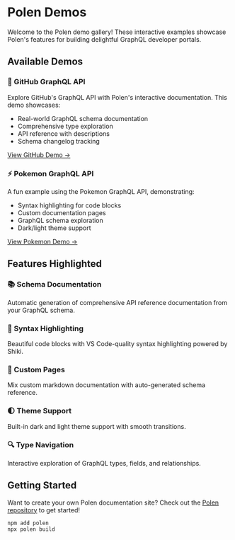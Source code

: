 # Polen Demos

Welcome to the Polen demo gallery! These interactive examples showcase Polen's features for building delightful GraphQL developer portals.

## Available Demos

### 🐙 GitHub GraphQL API

Explore GitHub's GraphQL API with Polen's interactive documentation. This demo showcases:

- Real-world GraphQL schema documentation
- Comprehensive type exploration
- API reference with descriptions
- Schema changelog tracking

[View GitHub Demo →](../github/)

### ⚡ Pokemon GraphQL API

A fun example using the Pokemon GraphQL API, demonstrating:

- Syntax highlighting for code blocks
- Custom documentation pages
- GraphQL schema exploration
- Dark/light theme support

[View Pokemon Demo →](../pokemon/)

## Features Highlighted

### 📚 Schema Documentation

Automatic generation of comprehensive API reference documentation from your GraphQL schema.

### 🎨 Syntax Highlighting

Beautiful code blocks with VS Code-quality syntax highlighting powered by Shiki.

### 📝 Custom Pages

Mix custom markdown documentation with auto-generated schema reference.

### 🌓 Theme Support

Built-in dark and light theme support with smooth transitions.

### 🔍 Type Navigation

Interactive exploration of GraphQL types, fields, and relationships.

## Getting Started

Want to create your own Polen documentation site? Check out the [Polen repository](https://github.com/the-guild-org/polen) to get started!

```bash
npm add polen
npx polen build
```
